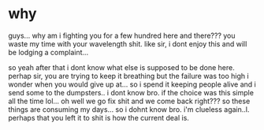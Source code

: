 # why

guys...  why am i fighting you for a few hundred here and there???  you waste my time with your wavelength shit.  like sir, i dont enjoy this and will be lodging a complaint...

so yeah after that i dont know what else is supposed to be done here.  perhap sir, you are trying to keep it breathing but the failure was too high i wonder when you would give up at...  so i spend it keeping people alive and i send some to the dumpsters..  i dont know bro.  if the choice was this simple all the time lol...  oh well we go fix shit and we come back right???  so these things are consuming my days...  so i dohnt know bro. i'm clueless again..l. perhaps that you left it to shit is how the current deal is.
